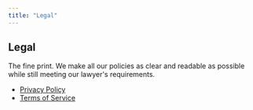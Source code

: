 ```yaml
---
title: "Legal"
---
```


<section class="max-w-3xl mx-auto my-20 flex flex-col">
  <h2 class="text-left text-4xl md:text-5xl font-bold tracking-tight bg-gradient-to-r bg-clip-text text-transparent leading-tight text-zinc-950 dark:text-zinc-200">Legal</h2>

  <p class="my-6">The fine print. We make all our policies as clear and readable as possible while still meeting our lawyer's requirements.</p>

  <ul class="list-disc ml-5">
    <li class="my-2"><a class="underline" href="/legal/privacy">Privacy Policy</a></li>
    <li class="my-2"><a class="underline" href="/legal/terms">Terms of Service</a></li>
  </ul>
</section>
